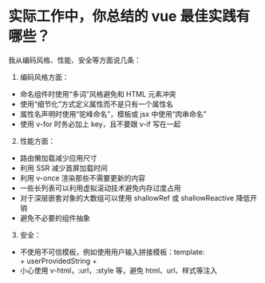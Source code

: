 # 实际工作中，你总结的 vue 最佳实践有哪些？

我从编码风格、性能、安全等方面说几条：

1. 编码风格方面：

- 命名组件时使用“多词”风格避免和 HTML 元素冲突
- 使用“细节化”方式定义属性而不是只有一个属性名
- 属性名声明时使用“驼峰命名”，模板或 jsx 中使用“肉串命名”
- 使用 v-for 时务必加上 key，且不要跟 v-if 写在一起

2. 性能方面：

- 路由懒加载减少应用尺寸
- 利用 SSR 减少首屏加载时间
- 利用 v-once 渲染那些不需要更新的内容
- 一些长列表可以利用虚拟滚动技术避免内存过度占用
- 对于深层嵌套对象的大数组可以使用 shallowRef 或 shallowReactive 降低开销
- 避免不必要的组件抽象

3. 安全：

- 不使用不可信模板，例如使用用户输入拼接模板：template: <div> + userProvidedString + </div>
- 小心使用 v-html，:url，:style 等，避免 html、url、样式等注入
